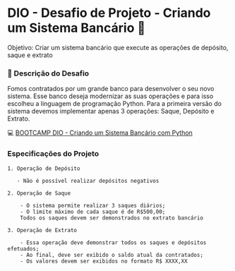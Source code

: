 
#  DIO - Desafio de Projeto - Criando um Sistema Bancário 🏦
Objetivo: Criar um sistema bancário que execute as operações de depósito, saque e extrato

### 🎯 Descrição do Desafio 
Fomos contratados por um grande banco para desenvolver o seu novo sistema. Esse banco deseja modernizar as suas operações e para isso escolheu a linguagem de programação Python. Para a primeira versão do sistema devemos implementar apenas 3 operações: Saque, Depósito e Extrato.

💻 [BOOTCAMP DIO - Criando um Sistema Bancário com Python](https://web.dio.me/project/desafio-de-projeto-criando-um-sistema-bancario/learning/fa812356-0da6-4a85-9ffb-8b255748a288?back=/track/coding-future-vivo-python-ai-backend-developer&tab=undefined&moduleId=undefined)
### Especificações do Projeto
    1. Operação de Depósito
        
       - Não é possível realizar depósitos negativos

    2. Operação de Saque

        - O sistema permite realizar 3 saques diários;
        - O limite máximo de cada saque é de R$500,00;
        Todos os saques devem ser demonstrados no extrato bancário

    3. Operação de Extrato 

        - Essa operação deve demonstrar todos os saques e depósitos efetuados;
        - Ao final, deve ser exibido o saldo atual da contratados;
        - Os valores devem ser exibidos no formato R$ XXXX,XX
